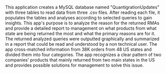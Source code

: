 This application creates a MySQL database named "QuantigrationUpdates‎" with three tables to read data from three .csv files.
After reading each file, it populates the tables and analyses according to selected queries to gain insights.
This app's purpose is to analyze the reason for the returned RMAs and provide a detailed report to management on what products from what state are being returned the most and what the primary reasons are for it.
The returned analyzed queries were outputted graphically and summarized in a report that could be read and understood by a non technical user.
The app cross-matched information from 38K orders from 48 US states and divided them into four categories.
The app recognizes a clear pattern of two companies' products that mainly returned from two main states in the US and provides possible solutions for management to solve this issue.
